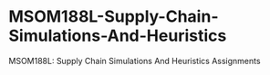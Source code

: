 # MSOM188L-Supply-Chain-Simulations-And-Heuristics
MSOM188L: Supply Chain Simulations And Heuristics Assignments
